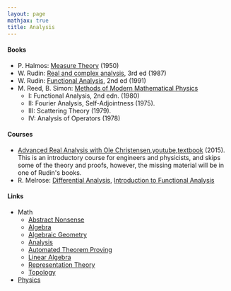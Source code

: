 ```yaml
---
layout: page
mathjax: true
title: Analysis
---
```


#### Books
* P. Halmos: [Measure Theory](https://www.amazon.com/Measure-Theory-Graduate-Texts-Mathematics/dp/0387900888) (1950)
* W. Rudin: [Real and complex analysis](https://www.amazon.com/Real-Complex-Analysis-Higher-Mathematics/dp/0070542341/), 3rd ed (1987)
* W. Rudin: [Functional Analysis](https://www.amazon.com/gp/product/0070619883), 2nd ed (1991)
* M. Reed, B. Simon: [Methods of Modern Mathematical Physics](https://www.amazon.com/gp/product/B00BCRMN4G)
  * I: Functional Analysis, 2nd edn. (1980)
  * II: Fourier Analysis, Self-Adjointness (1975).
  * III: Scattering Theory (1979).
  * IV: Analysis of Operators (1978)

#### Courses
* [Advanced Real Analysis with Ole Christensen](https://cosmolearning.org/courses/advanced-real-analysis-with-ole-christensen/),[youtube](https://www.youtube.com/playlist?list=PLaLOVNqqD-2FgXrlAPLv-iJRH-SriVqoq),[textbook](https://www.amazon.com/Functions-Spaces-Expansions-Mathematical-Engineering/dp/0817649794) (2015). This is an introductory course for engineers and physicists, and skips some of the theory and proofs, however, the missing material will be in one of Rudin's books.
* R. Melrose: [Differential Analysis](https://ocw.mit.edu/courses/18-155-differential-analysis-fall-2004/), [Introduction to Functional Analysis](https://ocw.mit.edu/courses/18-102-introduction-to-functional-analysis-spring-2009/)


#### Links
* Math
  * [Abstract Nonsense](math/abstract_nonsense.md)
  * [Algebra](math/algebra.md)
  * [Algebraic Geometry](math/algebraic_geometry.md)
  * [Analysis](math/analysis.md)
  * [Automated Theorem Proving](math/automated_theorem_proving.md)
  * [Linear Algebra](math/linear_algebra.md)
  * [Representation Theory](math/representation_theory.md)
  * [Topology](math/topology.md)
* [Physics](physics.md)


